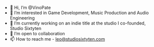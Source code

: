 - 👋 Hi, I’m @VinoPate
- 👀 I’m interested in Game Development, Music Production and Audio Engineering
- 🌱 I’m currently working on an indie title at the studio I co-founded, Studio Sixtyten
- 💞️ I’m open to collaboration
- 📫 How to reach me - leo@studiosixtyten.com

<!---
VinoPate/VinoPate is a ✨ special ✨ repository because its `README.md` (this file) appears on your GitHub profile.
You can click the Preview link to take a look at your changes.
--->
